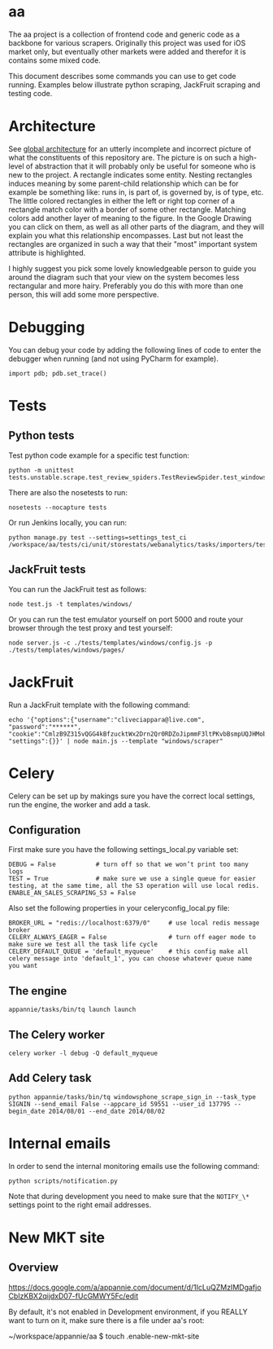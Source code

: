 aa
=============

The aa project is a collection of frontend code and generic code as a backbone for various scrapers. Originally this
project was used for iOS market only, but eventually other markets were added and therefor it is contains some
mixed code.

This document describes some commands you can use to get code running. Examples below illustrate python scraping,
JackFruit scraping and testing code.

# Architecture

See [global architecture](https://docs.google.com/a/appannie.com/drawings/d/1U8_o9OZyns2r7XtyCRtyDAexF9vhcsPdtwsC2qpsmxY)
for an utterly incomplete and incorrect picture of what the constituents of this repository are. The picture is on such a high-level
of abstraction that it will probably only be useful for someone who is new to the project. A rectangle indicates
some entity. Nesting rectangles induces meaning by some parent-child relationship which can be for example be something like: runs in, is part of, is governed by, is of type, etc.
The little colored rectangles in either the left or right top corner of a rectangle match color with a border of some other rectangle. Matching colors
add another layer of meaning to the figure. In the Google Drawing you can click on them, as well as all other parts of the diagram, and they will explain you what this relationship encompasses.
Last but not least the rectangles are organized in such a way that their "most" important system attribute is highlighted.

I highly suggest you pick some lovely knowledgeable person to guide you around the diagram such that your view on the
system becomes less rectangular and more hairy. Preferably you do this with more than one person, this will add some
more perspective.

# Debugging
You can debug your code by adding the following lines of code to enter the debugger when running (and not using PyCharm
for example).

```
import pdb; pdb.set_trace()
```

# Tests
## Python tests
Test python code example for a specific test function:
```
python -m unittest tests.unstable.scrape.test_review_spiders.TestReviewSpider.test_windows_phone_spiders
```

There are also the nosetests to run:
```
nosetests --nocapture tests
```

Or run Jenkins locally, you can run:
```
python manage.py test --settings=settings_test_ci /workspace/aa/tests/ci/unit/storestats/webanalytics/tasks/importers/test_windowsphone_detail_importer.py
```

## JackFruit tests
You can run the JackFruit test as follows:
```
node test.js -t templates/windows/
```

Or you can run the test emulator yourself on port 5000 and route your browser through the test proxy and test yourself:
```
node server.js -c ./tests/templates/windows/config.js -p ./tests/templates/windows/pages/
```

# JackFruit
Run a JackFruit template with the following command:
```
echo '{"options":{"username":"cliveciappara@live.com", "password":"******", "cookie":"CmlzB9Z315vQGG4kBfzucktWx2Drn2Qr0RDZoJipmmF3ltPKvbBsmpUQJHMobYXGTHvN75!YpeQ!VNmpftY9k*nMbiycwOwS5KNjnhlpATHGtze8l88q37qbT65mEgccLtoFSfT95nWMCPtpntdjWNbCl*0FarMu11r2A9tWaXB5"}, "settings":{}}' | node main.js --template "windows/scraper"
```

# Celery
Celery can be set up by makings sure you have the correct local settings, run the engine, the worker and add a task.

## Configuration
First make sure you have the following settings_local.py variable set:
```
DEBUG = False 			# turn off so that we won’t print too many logs
TEST = True 			# make sure we use a single queue for easier testing, at the same time, all the S3 operation will use local redis.
ENABLE_AN_SALES_SCRAPING_S3 = False
```

Also set the following properties in your celeryconfig_local.py file:
```
BROKER_URL = "redis://localhost:6379/0" 	# use local redis message broker
CELERY_ALWAYS_EAGER = False 				# turn off eager mode to make sure we test all the task life cycle
CELERY_DEFAULT_QUEUE = 'default_myqueue' 	# this config make all celery message into 'default_1', you can choose whatever queue name you want
```

## The engine
```
appannie/tasks/bin/tq launch launch
```

## The Celery worker
```
celery worker -l debug -Q default_myqueue
```

## Add Celery task
```
python appannie/tasks/bin/tq windowsphone_scrape_sign_in --task_type SIGNIN --send_email False --appcare_id 59551 --user_id 137795 --begin_date 2014/08/01 --end_date 2014/08/02
```

# Internal emails

In order to send the internal monitoring emails use the following command:

```
python scripts/notification.py
```

Note that during development you need to make sure that the `NOTIFY_\*` settings point
to the right email addresses.

# New MKT site

## Overview

https://docs.google.com/a/appannie.com/document/d/1IcLuQZMzIMDgafjoCbIzKBX2qijdxD07-fUcGMWY5Fc/edit

By default, it's not enabled in Development environment, if you REALLY want to turn on it,
make sure there is a file under aa's root:

~/workspace/appannie/aa $ touch .enable-new-mkt-site
